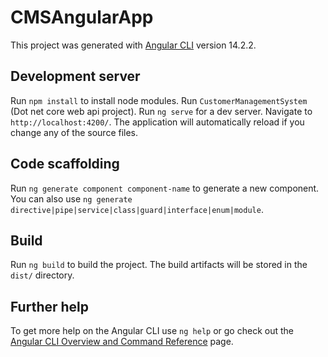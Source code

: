 # CMSAngularApp

This project was generated with [Angular CLI](https://github.com/angular/angular-cli) version 14.2.2.

## Development server
Run `npm install` to install node modules.
Run `CustomerManagementSystem` (Dot net core web api project).
Run `ng serve` for a dev server. Navigate to `http://localhost:4200/`. The application will automatically reload if you change any of the source files.

## Code scaffolding

Run `ng generate component component-name` to generate a new component. You can also use `ng generate directive|pipe|service|class|guard|interface|enum|module`.

## Build

Run `ng build` to build the project. The build artifacts will be stored in the `dist/` directory.

## Further help

To get more help on the Angular CLI use `ng help` or go check out the [Angular CLI Overview and Command Reference](https://angular.io/cli) page.
